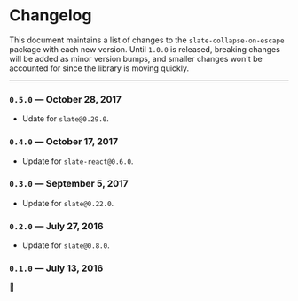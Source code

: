 
# Changelog

This document maintains a list of changes to the `slate-collapse-on-escape` package with each new version. Until `1.0.0` is released, breaking changes will be added as minor version bumps, and smaller changes won't be accounted for since the library is moving quickly.


---


### `0.5.0` — October 28, 2017

- Udate for `slate@0.29.0`.

### `0.4.0` — October 17, 2017

- Update for `slate-react@0.6.0`.

### `0.3.0` — September 5, 2017

- Update for `slate@0.22.0`.

### `0.2.0` — July 27, 2016

- Update for `slate@0.8.0`.

### `0.1.0` — July 13, 2016

:tada:

